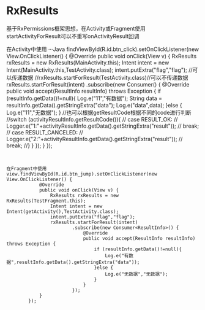 # RxResults
基于RxPermissions框架思想，在Activity或Fragment使用startActivityForResult可以不重写onActivityResult回调


在Activity中使用
···Java
findViewById(R.id.btn_click).setOnClickListener(new View.OnClickListener() {
            @Override
            public void onClick(View v) {
                RxResults rxResults = new RxResults(MainActivity.this);
                Intent intent = new Intent(MainActivity.this,TestActivity.class);
                intent.putExtra("flag","flag");
                //可以传递数据
                //rxResults.startForResult(TestActivity.class)//可以不传递数据
                rxResults.startForResult(intent)
                        .subscribe(new Consumer<ResultInfo>() {
                            @Override
                            public void accept(ResultInfo resultInfo) throws Exception {
                                if (resultInfo.getData()!=null){
                                    Log.e("11","有数据");
                                    String data = resultInfo.getData().getStringExtra("data");
                                    Log.e("data",data);
                                }else {
                                    Log.e("11","无数据");
                                }
                                //也可以根据getResultCode根据不同的code进行判断
                                //switch (activityResultInfo.getResultCode()){
                                //    case RESULT_OK:
                                //        Logger.e("1:"+activityResultInfo.getData().getStringExtra("result"));
                                //        break;
                                //    case RESULT_CANCELED:
                                //        Logger.e("2:"+activityResultInfo.getData().getStringExtra("result"));
                                //        break;
                                //}
                            }
                        });
            }
        });
```     
   
   
在Fragment中使用
view.findViewById(R.id.btn_jump).setOnClickListener(new View.OnClickListener() {
            @Override
            public void onClick(View v) {
                RxResults rxResults = new RxResults(TestFragment.this);
                Intent intent = new Intent(getActivity(),TestActivity.class);
                intent.putExtra("flag","flag");
                rxResults.startForResult(intent)
                        .subscribe(new Consumer<ResultInfo>() {
                            @Override
                            public void accept(ResultInfo resultInfo) throws Exception {
                                if (resultInfo.getData()!=null){
                                    Log.e("有数据",resultInfo.getData().getStringExtra("data"));
                                }else {
                                    Log.e("无数据","无数据");
                                }
                            }
                        });
            }
        });
